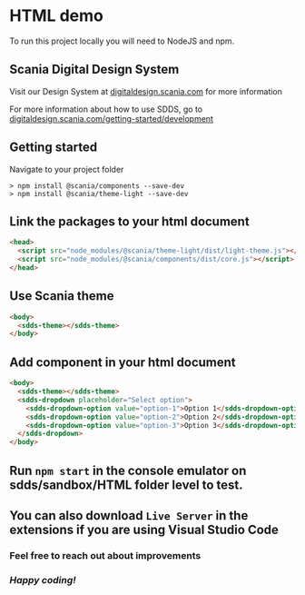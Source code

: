 # HTML demo

To run this project locally you will need to NodeJS and npm.

## Scania Digital Design System

Visit our Design System at [digitaldesign.scania.com](https://digitaldesign.scania.com/) for more information

For more information about how to use SDDS, go to [digitaldesign.scania.com/getting-started/development](https://digitaldesign.scania.com/getting-started/development)

## Getting started

  Navigate to your project folder

  ```shell
  > npm install @scania/components --save-dev
  > npm install @scania/theme-light --save-dev
  ```

## Link the packages to your html document

  ```html
  <head>
    <script src="node_modules/@scania/theme-light/dist/light-theme.js"></script>
    <script src="node_modules/@scania/components/dist/core.js"></script>
  </head>
  ```

## Use Scania theme

  ```html
  <body>
    <sdds-theme></sdds-theme>
  </body>
  ```

## Add component in your html document

  ```html
  <body>
    <sdds-theme></sdds-theme>
    <sdds-dropdown placeholder="Select option">
      <sdds-dropdown-option value="option-1">Option 1</sdds-dropdown-option>
      <sdds-dropdown-option value="option-2">Option 2</sdds-dropdown-option>
      <sdds-dropdown-option value="option-3">Option 3</sdds-dropdown-option>
    </sdds-dropdown>
  </body>
  ```

## Run `npm start` in the console emulator on sdds/sandbox/HTML folder level to test.

## You can also download `Live Server` in the extensions if you are using Visual Studio Code

### Feel free to reach out about improvements

### *Happy coding!*
